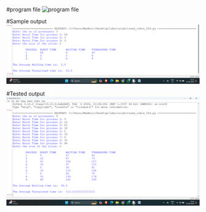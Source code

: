 #program file
![program file](round_robin_543)

#Sample output
![Sample output](sampleoutput.png)

#Tested output
![Tested output](executedoutput.png)
